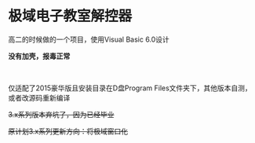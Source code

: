 # 极域电子教室解控器

高二的时候做的一个项目，使用Visual Basic 6.0设计

**没有加壳，报毒正常**

<br/>

仅适配了2015豪华版且安装目录在D盘Program Files文件夹下，其他版本自测，或者改源码重新编译


~~3.x系列版本弃坑了，因为已经毕业~~


~~原计划3.x系列更新方向：将极域窗口化~~
